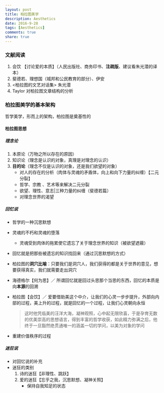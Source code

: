 ```yaml
---
layout: post
title: 柏拉图美学
description: Aesthetics
date: 2016-9-28
tags: [Aesthetics]
comments: true
share: true
---
```



### 文献阅读

1. 会饮 【讨论爱的本质】（人民出版社、商务印书、**注疏版**、建议看朱光潜的译本）
2. 斐德若、理想国（城邦和公民教育的部分）、伊安
3. <柏拉图的文艺对话集>  朱光潜
4. Taylor 对柏拉图文章结构的分析



### 柏拉图美学的基本架构

哲学美学，形而上的架构，柏拉图是奠基性的

#### 柏拉图思想

##### 理念论

1. 本原论（万物之所以存在的原因）
2. 知识论（理念是认识的对象，真理是对理念的认识）
3. **目的论**（理念不仅是认识的对象，还是我们欲望的对象）
   - 对人的存在的分析（肉体与灵魂的矛盾体，向上和向下力量的纠缠）【二元分裂】
   - 哲学、宗教 、艺术等来解决二元分裂
   - 欲望、理性、意志|三种力量的纠缠（斐德若篇）
   - 对理念世界的渴望

##### 回忆说

- 哲学的一种沉思默想

- 灵魂的不朽和灵魂的堕落

  - 灵魂受到肉体的拖累使它遗忘了关于理念世界的知识（被欲望遮蔽）

- 回忆就是把那些被遗忘的知识找回来（通过沉思默想的方式）

- 柏拉图的**洞穴比喻**：只要我们是洞穴人，我们获得的都是关于世界的意见，想要获得真实，我们就需要走出洞穴

- 海德格尔【何为思】／ 所谓回忆就是回过头思那个当思的东西，回忆的本质是向**本源**的回溯

- 柏拉图【会饮】／ 爱要借助美这个中介，让我们的心灵一步步提升，外部向内部的过程，美上升的过程，就是回忆的一个过程，让我们心灵朝向永恒

  > 这时他凭临美的汪洋大海，凝神观照，心中起无限欣喜，于是孕育无数的优美崇高的思想语言，得到丰富的哲学收获，如此精力弥满之后，他终于一旦豁然绝贯通唯一的涵盖一切的学问，以美为对象的学问

- 重建价值秩序的过程

##### 迷狂说

- 对回忆说的补充
- 迷狂的类别
  1. 诗的迷狂【非理性、跳跃】
  2. 爱的迷狂【忘乎之我，沉思默想、凝神关照】
     - 保持自我知足的状态